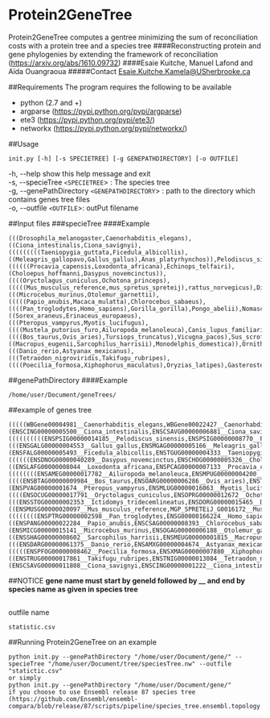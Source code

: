 # Protein2GeneTree
Protein2GeneTree computes a gentree minimizing the sum of reconciliation costs with a protein tree and a species tree
####Reconstructing protein and gene phylogenies by extending the framework of reconciliation (https://arxiv.org/abs/1610.09732)
####Esaie Kuitche, Manuel Lafond and Aïda Ouangraoua
#####Contact Esaie.Kuitche.Kamela@USherbrooke.ca

##Requirements
The program requires the following to be available
- python (2.7 and +) 
- argparse (https://pypi.python.org/pypi/argparse)
- ete3 (https://pypi.python.org/pypi/ete3/)
- networkx (https://pypi.python.org/pypi/networkx/)

##Usage
```
init.py [-h] [-s SPECIETREE] [-g GENEPATHDIRECTORY] [-o OUTFILE]
```
-h, --help show this help message and exit<br/>
-s, --specieTree `<SPECIETREE`> :  The species tree<br/>
-g, --genePathDirectory `<GENEPATHDIRECTORY`> : path to the directory which contains genes tree files<br/>
-o, --outfile `<OUTFILE`>: outPut filename

##Input files
###specieTree
####Example
```
(((Drosophila_melanogaster,Caenorhabditis_elegans),((Ciona_intestinalis,Ciona_savignyi),(((((((((Taeniopygia_guttata,Ficedula_albicollis),((Meleagris_gallopavo,Gallus_gallus),Anas_platyrhynchos)),Pelodiscus_sinensis),Anolis_carolinensis),((((((Procavia_capensis,Loxodonta_africana),Echinops_telfairi),(Choloepus_hoffmanni,Dasypus_novemcinctus)),((((Oryctolagus_cuniculus,Ochotona_princeps),(((((Mus_musculus_reference,mus_spretus_spreteij),rattus_norvegicus),Dipodomys_ordii),Ictidomys_tridecemlineatus),Cavia_porcellus)),(((Microcebus_murinus,Otolemur_garnettii),(((((Papio_anubis,Macaca_mulatta),Chlorocebus_sabaeus),((((Pan_troglodytes,Homo_sapiens),Gorilla_gorilla),Pongo_abelii),Nomascus_leucogenys)),Callithrix_jacchus),Carlito_syrichta)),Tupaia_belangeri)),((Sorex_araneus,Erinaceus_europaeus),(((Pteropus_vampyrus,Myotis_lucifugus),((((Mustela_putorius_furo,Ailuropoda_melanoleuca),Canis_lupus_familiaris),Felis_catus),Equus_caballus)),((((Bos_taurus,Ovis_aries),Tursiops_truncatus),Vicugna_pacos),Sus_scrofa))))),((Macropus_eugenii,Sarcophilus_harrisii),Monodelphis_domestica)),Ornithorhynchus_anatinus)),Xenopus_tropicalis),Latimeria_chalumnae),(((Danio_rerio,Astyanax_mexicanus),(((Tetraodon_nigroviridis,Takifugu_rubripes),((((Poecilia_formosa,Xiphophorus_maculatus),Oryzias_latipes),Gasterosteus_aculeatus),Oreochromis_niloticus)),Gadus_morhua)),Lepisosteus_oculatus)),Petromyzon_marinus))),Saccharomyces_cerevisiae);
```
##genePathDirectory
####Example
```
/home/user/Document/geneTrees/
```
##example of genes tree
```
(((((WBGene00004981__Caenorhabditis_elegans,WBGene00022427__Caenorhabditis_elegans),WBGene00006418__Caenorhabditis_elegans),(ENSCING00000005500__Ciona_intestinalis,ENSCSAVG00000006881__Ciona_savignyi)),((((((((((ENSPSIG00000014185__Pelodiscus_sinensis,ENSPSIG00000008770__Pelodiscus_sinensis),(((ENSGALG00000004553__Gallus_gallus,ENSMGAG00000005166__Meleagris_gallopavo),ENSAPLG00000003637__Anas_platyrhynchos),(ENSFALG00000005493__Ficedula_albicollis,ENSTGUG00000004333__Taeniopygia_guttata))),ENSACAG00000008740__Anolis_carolinensis),((((((ENSDNOG00000040289__Dasypus_novemcinctus,ENSCHOG00000005326__Choloepus_hoffmanni),((ENSLAFG00000008044__Loxodonta_africana,ENSPCAG00000007133__Procavia_capensis),ENSETEG00000019392__Echinops_telfairi)),((((((((ENSAMEG00000017782__Ailuropoda_melanoleuca,ENSMPUG00000004200__Mustela_putorius_furo),ENSCAFG00000014100__Canis_lupus_familiaris),ENSFCAG00000001234__Felis_catus),ENSECAG00000016826__Equus_caballus),((((ENSBTAG00000009984__Bos_taurus,ENSOARG00000006286__Ovis_aries),ENSTTRG00000007575__Tursiops_truncatus),ENSSSCG00000010274__Sus_scrofa),ENSVPAG00000004494__Vicugna_pacos)),ENSEEUG00000012108__Erinaceus_europaeus),(ENSPVAG00000001674__Pteropus_vampyrus,ENSMLUG00000016063__Myotis_lucifugus)),((((ENSOCUG00000017791__Oryctolagus_cuniculus,ENSOPRG00000012672__Ochotona_princeps),ENSTBEG00000004598__Tupaia_belangeri),(((ENSSTOG00000002353__Ictidomys_tridecemlineatus,ENSDORG00000015465__Dipodomys_ordii),((ENSMUSG00000020097__Mus_musculus_reference,MGP_SPRETEiJ_G0016172__Mus_spretus_SPRETEiJ),ENSRNOG00000000565__Rattus_norvegicus)),ENSCPOG00000012699__Cavia_porcellus)),((((((((ENSPTRG00000002598__Pan_troglodytes,ENSG00000166224__Homo_sapiens),ENSGGOG00000016655__Gorilla_gorilla),ENSPPYG00000002364__Pongo_abelii),ENSNLEG00000016177__Nomascus_leucogenys),((ENSPANG00000022284__Papio_anubis,ENSCSAG00000008393__Chlorocebus_sabaeus),ENSMMUG00000009800__Macaca_mulatta)),ENSCJAG00000014777__Callithrix_jacchus),ENSTSYG00000003267__Carlito_syrichta),(ENSMICG00000015141__Microcebus_murinus,ENSOGAG00000006188__Otolemur_garnettii))))),ENSSARG00000010713__Sorex_araneus),((ENSSHAG00000008602__Sarcophilus_harrisii,ENSMEUG00000001815__Macropus_eugenii),ENSMODG00000008784__Monodelphis_domestica)),ENSOANG00000011007__Ornithorhynchus_anatinus)),ENSXETG00000008190__Xenopus_tropicalis),ENSLACG00000012214__Latimeria_chalumnae),(((ENSDARG00000061375__Danio_rerio,ENSAMXG00000004674__Astyanax_mexicanus),(((((ENSPFOG00000008462__Poecilia_formosa,ENSXMAG00000007880__Xiphophorus_maculatus),ENSONIG00000010329__Oreochromis_niloticus),((ENSTRUG00000017861__Takifugu_rubripes,ENSTNIG00000013084__Tetraodon_nigroviridis),ENSGACG00000003253__Gasterosteus_aculeatus)),ENSORLG00000014050__Oryzias_latipes),ENSGMOG00000006288__Gadus_morhua)),ENSLOCG00000011521__Lepisosteus_oculatus)),ENSPMAG00000001747__Petromyzon_marinus),(ENSCSAVG00000011808__Ciona_savignyi,ENSCING00000001222__Ciona_intestinalis)),FBgn0010591__Drosophila_melanogaster)),YDR294C__Saccharomyces_cerevisiae);
```
##NOTICE
**gene name must start by geneId followed by __ and end by species name as given in species tree**
##
outfile name
```
statistic.csv
```
##Running Protein2GeneTree on an example
```
python init.py --genePathDirectory "/home/user/Document/gene/" --specieTree "/home/user/Document/tree/speciesTree.nw" --outfile "statictic.csv"
or simply 
python init.py --genePathDirectory "/home/user/Document/gene/"
if you choose to use Ensembl release 87 species tree  (https://github.com/Ensembl/ensembl-compara/blob/release/87/scripts/pipeline/species_tree.ensembl.topology.nw)
```
